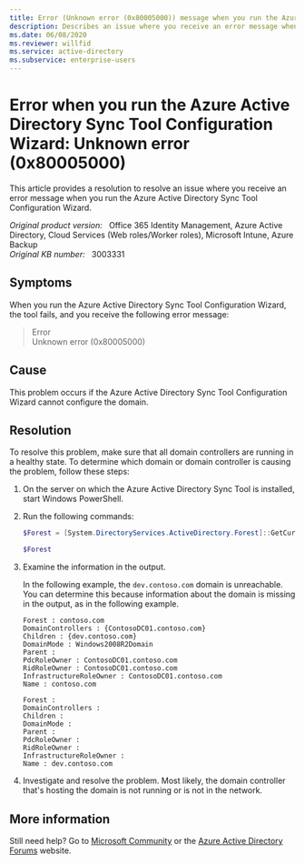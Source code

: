```yaml
---
title: Error (Unknown error (0x80005000)) message when you run the Azure Active Directory Sync Tool Configuration Wizard
description: Describes an issue where you receive an error message when you run the Azure Active Directory Sync Tool Configuration Wizard. Provides a resolution.
ms.date: 06/08/2020
ms.reviewer: willfid
ms.service: active-directory
ms.subservice: enterprise-users
---
```

# Error when you run the Azure Active Directory Sync Tool Configuration Wizard: Unknown error (0x80005000)

This article provides a resolution to resolve an issue where you receive an error message when you run the Azure Active Directory Sync Tool Configuration Wizard.

_Original product version:_ &nbsp; Office 365 Identity Management, Azure Active Directory, Cloud Services (Web roles/Worker roles), Microsoft Intune, Azure Backup  
_Original KB number:_ &nbsp; 3003331

## Symptoms

When you run the Azure Active Directory Sync Tool Configuration Wizard, the tool fails, and you receive the following error message:

> Error  
Unknown error (0x80005000)

## Cause

This problem occurs if the Azure Active Directory Sync Tool Configuration Wizard cannot configure the domain.

## Resolution

To resolve this problem, make sure that all domain controllers are running in a healthy state. To determine which domain or domain controller is causing the problem, follow these steps:

1. On the server on which the Azure Active Directory Sync Tool is installed, start Windows PowerShell.
2. Run the following commands:

    ```powershell
    $Forest = [System.DirectoryServices.ActiveDirectory.Forest]::GetCurrentForest().domains
    ```

    ```powershell
    $Forest
    ```

3. Examine the information in the output.

    In the following example, the `dev.contoso.com` domain is unreachable. You can determine this because information about the domain is missing in the output, as in the following example.

    ```
    Forest : contoso.com
    DomainControllers : {ContosoDC01.contoso.com}
    Children : {dev.contoso.com}
    DomainMode : Windows2008R2Domain
    Parent :
    PdcRoleOwner : ContosoDC01.contoso.com
    RidRoleOwner : ContosoDC01.contoso.com
    InfrastructureRoleOwner : ContosoDC01.contoso.com
    Name : contoso.com

    Forest :
    DomainControllers :
    Children :
    DomainMode :
    Parent :
    PdcRoleOwner :
    RidRoleOwner :
    InfrastructureRoleOwner :
    Name : dev.contoso.com
    ```

4. Investigate and resolve the problem. Most likely, the domain controller that's hosting the domain is not running or is not in the network.

## More information

Still need help? Go to [Microsoft Community](https://answers.microsoft.com/) or the [Azure Active Directory Forums](https://social.msdn.microsoft.com/Forums/home?forum=windowsazuread) website.
